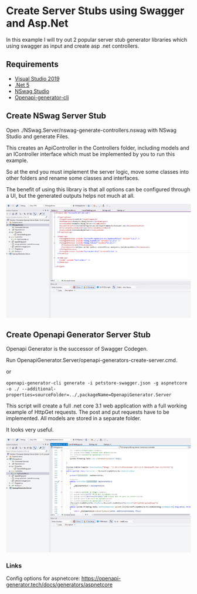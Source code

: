 # Create Server Stubs using Swagger and Asp.Net

In this example I will try out 2 popular server stub generator libraries which using swagger as input and create asp .net controllers. 

## Requirements
* [Visual Studio 2019](https://visualstudio.microsoft.com/downloads/)
* [.Net 5](https://dotnet.microsoft.com/download)
* [NSwag Studio](https://github.com/RicoSuter/NSwag/releases)
* [Openapi-generator-cli](https://github.com/OpenAPITools/openapi-generator-cli)


## Create NSwag Server Stub

Open ./NSwag.Server/nswag-generate-controllers.nswag with NSwag Studio and generate Files.

This creates an ApiController in the Controllers folder, including models and an IController interface which must be implemented by you to run this example.

So at the end you must implement the server logic, move some classes into other folders and rename some classes and interfaces.

The benefit of using this library is that all options can be configured through a UI, but the generated outputs helps not much at all.


![Live Demo](./screenshots/nswag-server.gif)

## Create Openapi Generator Server Stub

Openapi Generator is the successor of Swagger Codegen.

Run OpenapiGenerator.Server/openapi-generators-create-server.cmd.

or 
```
openapi-generator-cli generate -i petstore-swagger.json -g aspnetcore -o ./ --additional-properties=sourceFolder=../,packageName=OpenapiGenerator.Server
```
This script will create a full .net core 3.1 web application with a full working example of HttpGet requests. The post and put requests have to be implemented.
All models are stored in a separate folder.

It looks very useful.

![Live Demo](./screenshots/openapi-server.gif)

### Links

Config options for aspnetcore: https://openapi-generator.tech/docs/generators/aspnetcore


